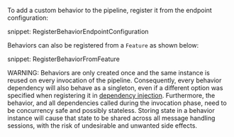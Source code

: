 
To add a custom behavior to the pipeline, register it from the endpoint configuration:

snippet: RegisterBehaviorEndpointConfiguration

Behaviors can also be registered from a `Feature` as shown below:

snippet: RegisterBehaviorFromFeature

WARNING: Behaviors are only created once and the same instance is reused on every invocation of the pipeline. Consequently, every behavior dependency will also behave as a singleton, even if a different option was specified when registering it in [dependency injection](/nservicebus/dependency-injection/). Furthermore, the behavior, and all dependencies called during the invocation phase, need to be concurrency safe and possibly stateless. Storing state in a behavior instance will cause that state to be shared across all message handling sessions, with the risk of undesirable and unwanted side effects.
